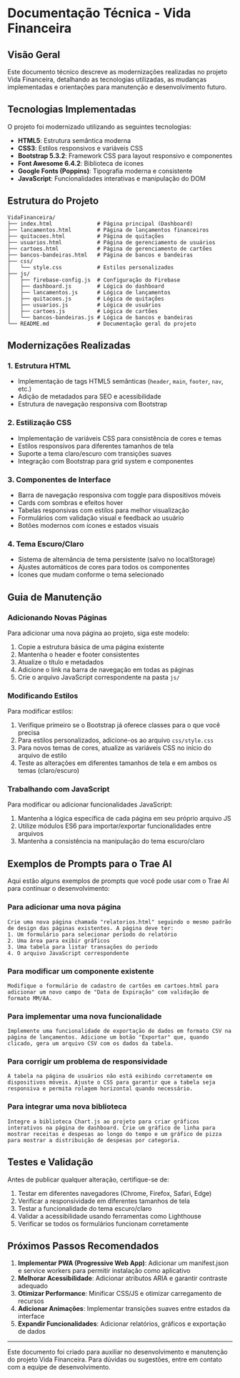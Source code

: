 # Documentação Técnica - Vida Financeira

## Visão Geral

Este documento técnico descreve as modernizações realizadas no projeto Vida Financeira, detalhando as tecnologias utilizadas, as mudanças implementadas e orientações para manutenção e desenvolvimento futuro.

## Tecnologias Implementadas

O projeto foi modernizado utilizando as seguintes tecnologias:

- **HTML5**: Estrutura semântica moderna
- **CSS3**: Estilos responsivos e variáveis CSS
- **Bootstrap 5.3.2**: Framework CSS para layout responsivo e componentes
- **Font Awesome 6.4.2**: Biblioteca de ícones
- **Google Fonts (Poppins)**: Tipografia moderna e consistente
- **JavaScript**: Funcionalidades interativas e manipulação do DOM

## Estrutura do Projeto

```
VidaFinanceira/
├── index.html              # Página principal (Dashboard)
├── lancamentos.html        # Página de lançamentos financeiros
├── quitacoes.html          # Página de quitações
├── usuarios.html           # Página de gerenciamento de usuários
├── cartoes.html            # Página de gerenciamento de cartões
├── bancos-bandeiras.html   # Página de bancos e bandeiras
├── css/
│   └── style.css           # Estilos personalizados
├── js/
│   ├── firebase-config.js  # Configuração do Firebase
│   ├── dashboard.js        # Lógica do dashboard
│   ├── lancamentos.js      # Lógica de lançamentos
│   ├── quitacoes.js        # Lógica de quitações
│   ├── usuarios.js         # Lógica de usuários
│   ├── cartoes.js          # Lógica de cartões
│   └── bancos-bandeiras.js # Lógica de bancos e bandeiras
└── README.md               # Documentação geral do projeto
```

## Modernizações Realizadas

### 1. Estrutura HTML

- Implementação de tags HTML5 semânticas (`header`, `main`, `footer`, `nav`, etc.)
- Adição de metadados para SEO e acessibilidade
- Estrutura de navegação responsiva com Bootstrap

### 2. Estilização CSS

- Implementação de variáveis CSS para consistência de cores e temas
- Estilos responsivos para diferentes tamanhos de tela
- Suporte a tema claro/escuro com transições suaves
- Integração com Bootstrap para grid system e componentes

### 3. Componentes de Interface

- Barra de navegação responsiva com toggle para dispositivos móveis
- Cards com sombras e efeitos hover
- Tabelas responsivas com estilos para melhor visualização
- Formulários com validação visual e feedback ao usuário
- Botões modernos com ícones e estados visuais

### 4. Tema Escuro/Claro

- Sistema de alternância de tema persistente (salvo no localStorage)
- Ajustes automáticos de cores para todos os componentes
- Ícones que mudam conforme o tema selecionado

## Guia de Manutenção

### Adicionando Novas Páginas

Para adicionar uma nova página ao projeto, siga este modelo:

1. Copie a estrutura básica de uma página existente
2. Mantenha o header e footer consistentes
3. Atualize o título e metadados
4. Adicione o link na barra de navegação em todas as páginas
5. Crie o arquivo JavaScript correspondente na pasta `js/`

### Modificando Estilos

Para modificar estilos:

1. Verifique primeiro se o Bootstrap já oferece classes para o que você precisa
2. Para estilos personalizados, adicione-os ao arquivo `css/style.css`
3. Para novos temas de cores, atualize as variáveis CSS no início do arquivo de estilo
4. Teste as alterações em diferentes tamanhos de tela e em ambos os temas (claro/escuro)

### Trabalhando com JavaScript

Para modificar ou adicionar funcionalidades JavaScript:

1. Mantenha a lógica específica de cada página em seu próprio arquivo JS
2. Utilize módulos ES6 para importar/exportar funcionalidades entre arquivos
3. Mantenha a consistência na manipulação do tema escuro/claro

## Exemplos de Prompts para o Trae AI

Aqui estão alguns exemplos de prompts que você pode usar com o Trae AI para continuar o desenvolvimento:

### Para adicionar uma nova página

```
Crie uma nova página chamada "relatorios.html" seguindo o mesmo padrão de design das páginas existentes. A página deve ter:
1. Um formulário para selecionar período do relatório
2. Uma área para exibir gráficos
3. Uma tabela para listar transações do período
4. O arquivo JavaScript correspondente
```

### Para modificar um componente existente

```
Modifique o formulário de cadastro de cartões em cartoes.html para adicionar um novo campo de "Data de Expiração" com validação de formato MM/AA.
```

### Para implementar uma nova funcionalidade

```
Implemente uma funcionalidade de exportação de dados em formato CSV na página de lançamentos. Adicione um botão "Exportar" que, quando clicado, gera um arquivo CSV com os dados da tabela.
```

### Para corrigir um problema de responsividade

```
A tabela na página de usuários não está exibindo corretamente em dispositivos móveis. Ajuste o CSS para garantir que a tabela seja responsiva e permita rolagem horizontal quando necessário.
```

### Para integrar uma nova biblioteca

```
Integre a biblioteca Chart.js ao projeto para criar gráficos interativos na página de dashboard. Crie um gráfico de linha para mostrar receitas e despesas ao longo do tempo e um gráfico de pizza para mostrar a distribuição de despesas por categoria.
```

## Testes e Validação

Antes de publicar qualquer alteração, certifique-se de:

1. Testar em diferentes navegadores (Chrome, Firefox, Safari, Edge)
2. Verificar a responsividade em diferentes tamanhos de tela
3. Testar a funcionalidade do tema escuro/claro
4. Validar a acessibilidade usando ferramentas como Lighthouse
5. Verificar se todos os formulários funcionam corretamente

## Próximos Passos Recomendados

1. **Implementar PWA (Progressive Web App)**: Adicionar um manifest.json e service workers para permitir instalação como aplicativo
2. **Melhorar Acessibilidade**: Adicionar atributos ARIA e garantir contraste adequado
3. **Otimizar Performance**: Minificar CSS/JS e otimizar carregamento de recursos
4. **Adicionar Animações**: Implementar transições suaves entre estados da interface
5. **Expandir Funcionalidades**: Adicionar relatórios, gráficos e exportação de dados

---

Este documento foi criado para auxiliar no desenvolvimento e manutenção do projeto Vida Financeira. Para dúvidas ou sugestões, entre em contato com a equipe de desenvolvimento.
